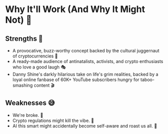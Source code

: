 # Why It'll Work (And Why It Might Not) 🤔

## Strengths 💪

- A provocative, buzz-worthy concept backed by the cultural juggernaut of cryptocurrencies 🚀
- A ready-made audience of antinatalists, activists, and crypto enthusiasts who love a good laugh 🎭
- Danny Shine's darkly hilarious take on life's grim realities, backed by a loyal online fanbase of 60K+ YouTube subscribers hungry for taboo-smashing content 🎬

## Weaknesses 😅

- We're broke. 💸
- Crypto regulations might kill the vibe. 📜
- AI this smart might accidentally become self-aware and roast us all. 🤖
